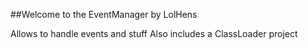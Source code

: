 ##Welcome to the EventManager by LolHens

Allows to handle events and stuff
Also includes a ClassLoader project
